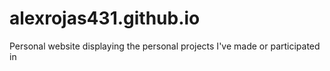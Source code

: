 # alexrojas431.github.io
Personal website displaying the personal projects I've made or participated in
